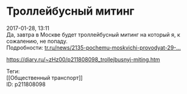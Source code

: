 Троллейбусный митинг
=====================

   
 2017-01-28, 13:11   
  Да, завтра в Москве будет троллейбусный митинг на который я, к сожалению, не попаду.   
 Подробности:  [tr.ru/news/2135-pochemu-moskvichi-provodyat-29-...](http://tr.ru/news/2135-pochemu-moskvichi-provodyat-29-yanvarya-miting-v-podderzhku-moskovskogo-trolleybusa)    
    
 <https://diary.ru/~zHz00/p211808098_trollejbusnyj-miting.htm>   
   
 Теги:   
 [[Общественный транспорт]]   
 ID: p211808098